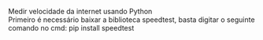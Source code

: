 Medir velocidade da internet usando Python<br>
Primeiro é necessário baixar a biblioteca speedtest, basta digitar o seguinte comando no cmd: pip install speedtest
